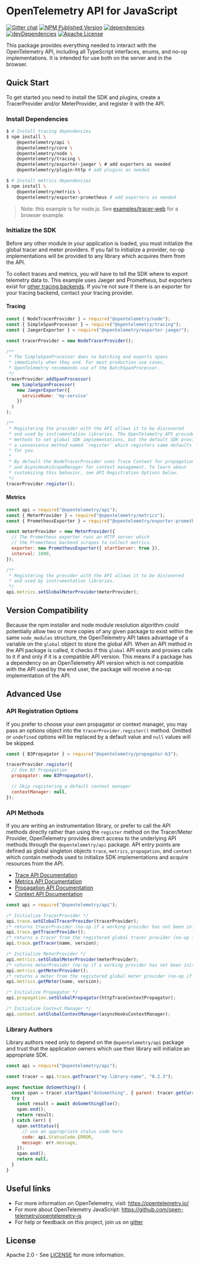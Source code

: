 # OpenTelemetry API for JavaScript

[![Gitter chat][gitter-image]][gitter-url]
[![NPM Published Version][npm-img]][npm-url]
[![dependencies][dependencies-image]][dependencies-url]
[![devDependencies][devDependencies-image]][devDependencies-url]
[![Apache License][license-image]][license-image]

This package provides everything needed to interact with the OpenTelemetry API, including all TypeScript interfaces, enums, and no-op implementations. It is intended for use both on the server and in the browser.

## Quick Start

To get started you need to install the SDK and plugins, create a TracerProvider and/or MeterProvider, and register it with the API.

### Install Dependencies

```sh
$ # Install tracing dependencies
$ npm install \
    @opentelemetry/api \
    @opentelemetry/core \
    @opentelemetry/node \
    @opentelemetry/tracing \
    @opentelemetry/exporter-jaeger \ # add exporters as needed
    @opentelemetry/plugin-http # add plugins as needed

$ # Install metrics dependencies
$ npm install \
    @opentelemetry/metrics \
    @opentelemetry/exporter-prometheus # add exporters as needed
```

> Note: this example is for node.js. See [examples/tracer-web](https://github.com/open-telemetry/opentelemetry-js/tree/master/examples/tracer-web) for a browser example.

### Initialize the SDK

Before any other module in your application is loaded, you must initialize the global tracer and meter providers. If you fail to initialize a provider, no-op implementations will be provided to any library which acquires them from the API.

To collect traces and metrics, you will have to tell the SDK where to export telemetry data to. This example uses Jaeger and Prometheus, but exporters exist for [other tracing backends][other-tracing-backends]. If you're not sure if there is an exporter for your tracing backend, contact your tracing provider.

#### Tracing

```javascript
const { NodeTracerProvider } = require("@opentelemetry/node");
const { SimpleSpanProcessor } = require("@opentelemetry/tracing");
const { JaegerExporter } = require("@opentelemetry/exporter-jaeger");

const tracerProvider = new NodeTracerProvider();

/**
 * The SimpleSpanProcessor does no batching and exports spans
 * immediately when they end. For most production use cases,
 * OpenTelemetry recommends use of the BatchSpanProcessor.
 */
tracerProvider.addSpanProcessor(
  new SimpleSpanProcessor(
    new JaegerExporter({
      serviceName: 'my-service'
    })
  )
);

/**
 * Registering the provider with the API allows it to be discovered
 * and used by instrumentation libraries. The OpenTelemetry API provides
 * methods to set global SDK implementations, but the default SDK provides
 * a convenience method named `register` which registers same defaults
 * for you.
 *
 * By default the NodeTracerProvider uses Trace Context for propagation
 * and AsyncHooksScopeManager for context management. To learn about
 * customizing this behavior, see API Registration Options below.
 */
tracerProvider.register();
```

#### Metrics

```javascript
const api = require("@opentelemetry/api");
const { MeterProvider } = require("@opentelemetry/metrics");
const { PrometheusExporter } = require("@opentelemetry/exporter-prometheus");

const meterProvider = new MeterProvider({
  // The Prometheus exporter runs an HTTP server which
  // the Prometheus backend scrapes to collect metrics.
  exporter: new PrometheusExporter({ startServer: true }),
  interval: 1000,
});

/**
 * Registering the provider with the API allows it to be discovered
 * and used by instrumentation libraries.
 */
api.metrics.setGlobalMeterProvider(meterProvider);
```

## Version Compatibility

Because the npm installer and node module resolution algorithm could potentially allow two or more copies of any given package to exist within the same `node_modules` structure, the OpenTelemetry API takes advantage of a variable on the `global` object to store the global API. When an API method in the API package is called, it checks if this `global` API exists and proxies calls to it if and only if it is a compatible API version. This means if a package has a dependency on an OpenTelemetry API version which is not compatible with the API used by the end user, the package will receive a no-op implementation of the API.

## Advanced Use

### API Registration Options

If you prefer to choose your own propagator or context manager, you may pass an options object into the `tracerProvider.register()` method. Omitted or `undefined` options will be replaced by a default value and `null` values will be skipped.

```javascript
const { B3Propagator } = require("@opentelemetry/propagator-b3");

tracerProvider.register({
  // Use B3 Propagation
  propagator: new B3Propagator(),

  // Skip registering a default context manager
  contextManager: null,
});
```

### API Methods

If you are writing an instrumentation library, or prefer to call the API methods directly rather than using the `register` method on the Tracer/Meter Provider, OpenTelemetry provides direct access to the underlying API methods through the `@opentelemetry/api` package. API entry points are defined as global singleton objects `trace`, `metrics`, `propagation`, and `context` which contain methods used to initialize SDK implementations and acquire resources from the API.

- [Trace API Documentation][trace-api-docs]
- [Metrics API Documentation][metrics-api-docs]
- [Propagation API Documentation][propagation-api-docs]
- [Context API Documentation][context-api-docs]

```javascript
const api = require("@opentelemetry/api");

/* Initialize TracerProvider */
api.trace.setGlobalTracerProvider(tracerProvider);
/* returns tracerProvider (no-op if a working provider has not been initialized) */
api.trace.getTracerProvider();
/* returns a tracer from the registered global tracer provider (no-op if a working provider has not been initialized) */
api.trace.getTracer(name, version);

/* Initialize MeterProvider */
api.metrics.setGlobalMeterProvider(meterProvider);
/* returns meterProvider (no-op if a working provider has not been initialized) */
api.metrics.getMeterProvider();
/* returns a meter from the registered global meter provider (no-op if a working provider has not been initialized) */
api.metrics.getMeter(name, version);

/* Initialize Propagator */
api.propagation.setGlobalPropagator(httpTraceContextPropagator);

/* Initialize Context Manager */
api.context.setGlobalContextManager(asyncHooksContextManager);
```

### Library Authors

Library authors need only to depend on the `@opentelemetry/api` package and trust that the application owners which use their library will initialize an appropriate SDK.

```javascript
const api = require("@opentelemetry/api");

const tracer = api.trace.getTracer("my-library-name", "0.2.3");

async function doSomething() {
  const span = tracer.startSpan("doSomething", { parent: tracer.getCurrentSpan() });
  try {
    const result = await doSomethingElse();
    span.end();
    return result;
  } catch (err) {
    span.setStatus({
      // use an appropriate status code here
      code: api.StatusCode.ERROR,
      message: err.message,
    });
    span.end();
    return null;
  }
}
```

## Useful links

- For more information on OpenTelemetry, visit: <https://opentelemetry.io/>
- For more about OpenTelemetry JavaScript: <https://github.com/open-telemetry/opentelemetry-js>
- For help or feedback on this project, join us on [gitter][gitter-url]

## License

Apache 2.0 - See [LICENSE][license-url] for more information.

[gitter-image]: https://badges.gitter.im/open-telemetry/opentelemetry-js.svg
[gitter-url]: https://gitter.im/open-telemetry/opentelemetry-node?utm_source=badge&utm_medium=badge&utm_campaign=pr-badge&utm_content=badge
[license-url]: https://github.com/open-telemetry/opentelemetry-js/blob/master/LICENSE
[license-image]: https://img.shields.io/badge/license-Apache_2.0-green.svg?style=flat
[dependencies-image]: https://david-dm.org/open-telemetry/opentelemetry-js/status.svg?path=packages/opentelemetry-api
[dependencies-url]: https://david-dm.org/open-telemetry/opentelemetry-js?path=packages%2Fopentelemetry-api
[devDependencies-image]: https://david-dm.org/open-telemetry/opentelemetry-js/dev-status.svg?path=packages/opentelemetry-api
[devDependencies-url]: https://david-dm.org/open-telemetry/opentelemetry-js?path=packages%2Fopentelemetry-api&type=dev
[npm-url]: https://www.npmjs.com/package/@opentelemetry/api
[npm-img]: https://badge.fury.io/js/%40opentelemetry%2Fapi.svg

[trace-api-docs]: https://open-telemetry.github.io/opentelemetry-js/classes/traceapi.html
[metrics-api-docs]: https://open-telemetry.github.io/opentelemetry-js/classes/metricsapi.html
[propagation-api-docs]: https://open-telemetry.github.io/opentelemetry-js/classes/propagationapi.html
[context-api-docs]: https://open-telemetry.github.io/opentelemetry-js/classes/contextapi.html

[web]: https://github.com/open-telemetry/opentelemetry-js/tree/master/packages/opentelemetry-web
[tracing]: https://github.com/open-telemetry/opentelemetry-js/tree/master/packages/opentelemetry-tracing
[node]: https://github.com/open-telemetry/opentelemetry-js/tree/master/packages/opentelemetry-node
[metrics]: https://github.com/open-telemetry/opentelemetry-js/tree/master/packages/opentelemetry-metrics

[other-tracing-backends]: https://github.com/open-telemetry/opentelemetry-js#trace-exporters
